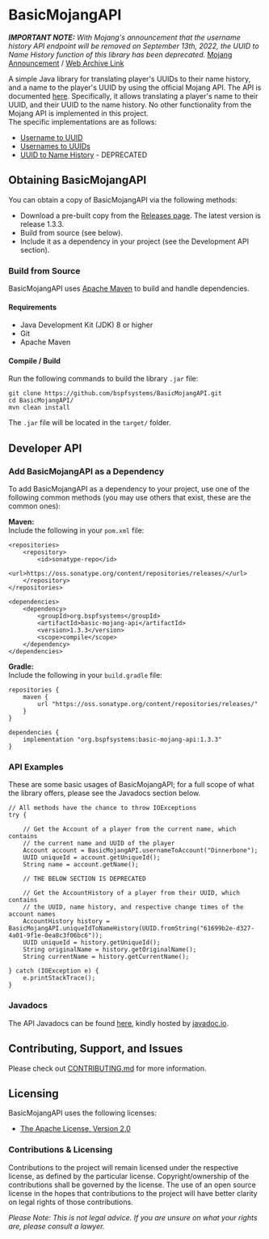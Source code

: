 # BasicMojangAPI

_**IMPORTANT NOTE:** With Mojang's announcement that the username history API endpoint will be removed on September 13th, 2022, the UUID to Name History function of this library has been deprecated._ [Mojang Announcement](https://help.minecraft.net/hc/en-us/articles/8969841895693-Username-History-API-Removal-FAQ-) / [Web Archive Link](https://web.archive.org/web/20220908152319/https://help.minecraft.net/hc/en-us/articles/8969841895693-Username-History-API-Removal-FAQ-)

A simple Java library for translating player's UUIDs to their name history, and a name to the player's UUID by using the official Mojang API. The API is documented [here](https://wiki.vg/Mojang_API). Specifically, it allows translating a player's name to their UUID, and their UUID to the name history. No other functionality from the Mojang API is implemented in this project.<br />
The specific implementations are as follows:
- [Username to UUID](https://wiki.vg/Mojang_API#Username_to_UUID)
- [Usernames to UUIDs](https://wiki.vg/Mojang_API#Usernames_to_UUIDs)
- [UUID to Name History](https://wiki.vg/Mojang_API#UUID_to_Name_History) - DEPRECATED

## Obtaining BasicMojangAPI

You can obtain a copy of BasicMojangAPI via the following methods:
- Download a pre-built copy from the [Releases page](https://github.com/bspfsystems/BasicMojangAPI/releases/latest/). The latest version is release 1.3.3.
- Build from source (see below).
- Include it as a dependency in your project (see the Development API section).

### Build from Source

BasicMojangAPI uses [Apache Maven](https://maven.apache.org/) to build and handle dependencies.

#### Requirements

- Java Development Kit (JDK) 8 or higher
- Git
- Apache Maven

#### Compile / Build

Run the following commands to build the library `.jar` file:
```
git clone https://github.com/bspfsystems/BasicMojangAPI.git
cd BasicMojangAPI/
mvn clean install
```

The `.jar` file will be located in the `target/` folder.

## Developer API

### Add BasicMojangAPI as a Dependency

To add BasicMojangAPI as a dependency to your project, use one of the following common methods (you may use others that exist, these are the common ones):

**Maven:**<br />
Include the following in your `pom.xml` file:<br />
```
<repositories>
    <repository>
        <id>sonatype-repo</id>
        <url>https://oss.sonatype.org/content/repositories/releases/</url>
    </repository>
</repositories>

<dependencies>
    <dependency>
        <groupId>org.bspfsystems</groupId>
        <artifactId>basic-mojang-api</artifactId>
        <version>1.3.3</version>
        <scope>compile</scope>
    </dependency>
</dependencies>
```

**Gradle:**<br />
Include the following in your `build.gradle` file:<br />
```
repositories {
    maven {
        url "https://oss.sonatype.org/content/repositories/releases/"
    }
}

dependencies {
    implementation "org.bspfsystems:basic-mojang-api:1.3.3"
}
```

### API Examples

These are some basic usages of BasicMojangAPI; for a full scope of what the library offers, please see the Javadocs section below.
```
// All methods have the chance to throw IOExceptions
try {
    
    // Get the Account of a player from the current name, which contains
    // the current name and UUID of the player
    Account account = BasicMojangAPI.usernameToAccount("Dinnerbone");
    UUID uniqueId = account.getUniqueId();
    String name = account.getName();
    
    // THE BELOW SECTION IS DEPRECATED
    
    // Get the AccountHistory of a player from their UUID, which contains
    // the UUID, name history, and respective change times of the account names
    AccountHistory history = BasicMojangAPI.uniqueIdToNameHistory(UUID.fromString("61699b2e-d327-4a01-9f1e-0ea8c3f06bc6"));
    UUID uniqueId = history.getUniqueId();
    String originalName = history.getOriginalName();
    String currentName = history.getCurrentName();
    
} catch (IOException e) {
    e.printStackTrace();
}
```

### Javadocs

The API Javadocs can be found [here](https://bspfsystems.org/docs/basicmojangapi/), kindly hosted by [javadoc.io](https://javadoc.io/).

## Contributing, Support, and Issues

Please check out [CONTRIBUTING.md](CONTRIBUTING.md) for more information.

## Licensing

BasicMojangAPI uses the following licenses:
- [The Apache License, Version 2.0](https://apache.org/licenses/LICENSE-2.0.html)

### Contributions & Licensing

Contributions to the project will remain licensed under the respective license, as defined by the particular license. Copyright/ownership of the contributions shall be governed by the license. The use of an open source license in the hopes that contributions to the project will have better clarity on legal rights of those contributions.

_Please Note: This is not legal advice. If you are unsure on what your rights are, please consult a lawyer._
